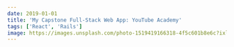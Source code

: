 ```yaml
---
date: 2019-01-01
title: 'My Capstone Full-Stack Web App: YouTube Academy'
tags: ['React', 'Rails']
image: https://images.unsplash.com/photo-1519419166318-4f5c601b8e6c?ixlib=rb-1.2.1&ixid=eyJhcHBfaWQiOjEyMDd9&auto=format&fit=crop&w=1267&q=80
---
```

